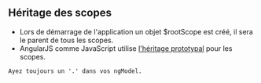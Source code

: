 ## Héritage des scopes

* Lors de démarrage de l'application un objet $rootScope est créé, il sera le parent de tous les scopes.
* AngularJS comme JavaScript utilise [l'héritage prototypal](https://github.com/angular/angular.js/wiki/Understanding-Scopes) pour les scopes.

` Ayez toujours un '.' dans vos ngModel. ` <!-- .element: class="fragment" data-fragment-index="2" -->
